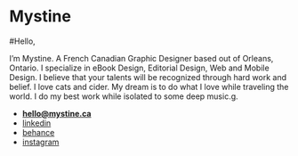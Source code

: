 # Mystine

#Hello,

I’m Mystine. A French Canadian Graphic Designer based out of Orleans, Ontario. I specialize in eBook Design, Editorial Design, Web and Mobile Design. I believe that your talents will be recognized through hard work and belief. I love cats and cider. My dream is to do what I love while traveling the world. I do my best work while isolated to some deep music.g.

- **[hello@mystine.ca](mailto:hello@mystine.ca)**
- [linkedin](https://linkedin.com/mystinelaframboisevien)
- [behance](https://behance.com/mystinelaframboisevien)
- [instagram](https://instagram.com/mystinelaframboisevien)